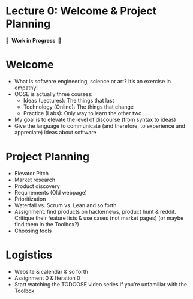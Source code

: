 # Lecture 0: Welcome & Project Planning

**🚧  Work in Progress  🚧**

# Welcome

- What is software engineering, science or art? It’s an exercise in empathy!
- OOSE is actually three courses:
  - Ideas (Lectures): The things that last
  - Technology (Online): The things that change
  - Practice (Labs): Only way to learn the other two
- My goal is to elevate the level of discourse (from syntax to ideas)
- Give the language to communicate (and therefore, to experience and appreciate) ideas about software

# Project Planning

- Elevator Pitch
- Market research
- Product discovery
- Requirements (Old webpage)
- Prioritization
- Waterfall vs. Scrum vs. Lean and so forth
- Assignment: find products on hackernews, product hunt & reddit. Critique their feature lists & use cases (not market pages) (or maybe find them in the Toolbox?)
- Choosing tools

# Logistics

- Website & calendar & so forth
- Assignment 0 & Iteration 0
- Start watching the TODOOSE video series if you’re unfamiliar with the Toolbox
